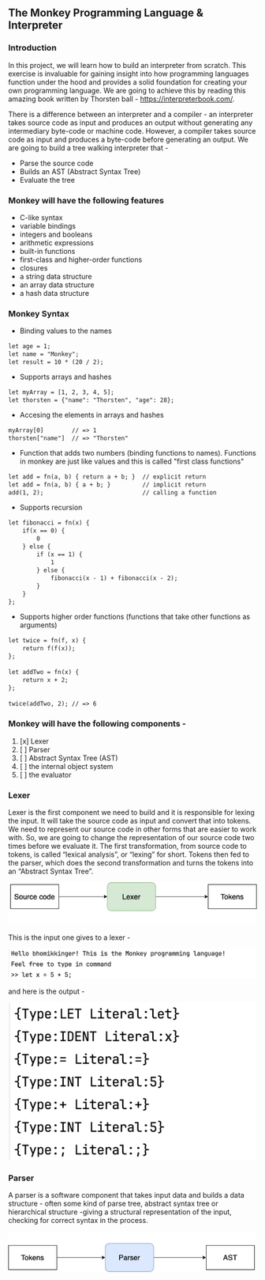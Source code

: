 ## The Monkey Programming Language & Interpreter

### Introduction


In this project, we will learn how to build an interpreter from scratch. This exercise is invaluable for gaining insight into how programming languages function under the hood and provides a solid foundation for creating your own programming language. We are going to achieve this by reading this amazing book written by Thorsten ball - https://interpreterbook.com/.

There is a difference between an interpreter and a compiler - an interpreter takes source code as input and produces an output without generating any intermediary byte-code or machine code. However, a compiler takes source code as input and produces a byte-code before generating an output. We are going to build a tree walking interpreter that -

- Parse the source code
- Builds an AST (Abstract Syntax Tree)
- Evaluate the tree


### Monkey will have the following features

- C-like syntax
- variable bindings
- integers and booleans
- arithmetic expressions
- built-in functions
- first-class and higher-order functions
- closures
- a string data structure
- an array data structure
- a hash data structure

### Monkey Syntax

- Binding values to the names
```
let age = 1;
let name = "Monkey";
let result = 10 * (20 / 2);
```

- Supports arrays and hashes
```
let myArray = [1, 2, 3, 4, 5];
let thorsten = {"name": "Thorsten", "age": 28};
```

- Accesing the elements in arrays and hashes
```
myArray[0]        // => 1
thorsten["name"]  // => "Thorsten"
```

- Function that adds two numbers (binding functions to names). Functions in monkey are just like values and this is called "first class functions"
```
let add = fn(a, b) { return a + b; }  // explicit return 
let add = fn(a, b) { a + b; }         // implicit return
add(1, 2);                            // calling a function   
```

- Supports recursion
```
let fibonacci = fn(x) {
    if(x == 0) {
        0
    } else {
        if (x == 1) {
            1
        } else {
            fibonacci(x - 1) + fibonacci(x - 2);
        }
    }
};
```

- Supports higher order functions (functions that take other functions as arguments)
```
let twice = fn(f, x) {
    return f(f(x));
};

let addTwo = fn(x) {
    return x + 2;
};

twice(addTwo, 2); // => 6
```

### Monkey will have the following components -

1. [x] Lexer
2. [ ] Parser
3. [ ] Abstract Syntax Tree (AST)
4. [ ] the internal object system
5. [ ] the evaluator


### Lexer

Lexer is the first component we need to build and it is responsible for lexing the input. It will take the source code as input and convert that into tokens. We need to represent our source code in other forms that are easier to work with. So, we are going to change the representation of our source code two times before we evaluate it. The first transformation, from source code to tokens, is called “lexical analysis”, or “lexing” for short. Tokens then fed to the parser, which does the second transformation and turns the tokens into an “Abstract Syntax Tree”.

<div style="text-align: center;">
    <img src="images/lexer.png" alt="lexer">
</div>

This is the input one gives to a lexer -
<div style="text-align: center;">
    <img src="images/lexer_input.png" alt="lexer_input">
</div>

and here is the output - 
<div style="text-align: center;">
    <img src="images/lexer_output.png" alt="lexer_output">
</div>

### Parser

A parser is a software component that takes input data and builds a data structure - often some kind of parse tree, abstract syntax tree or hierarchical structure -giving a structural representation of the input, checking for correct syntax in the process.

<div style="text-align: center;">
    <img src="images/parser.png" alt="parser">
</div>









